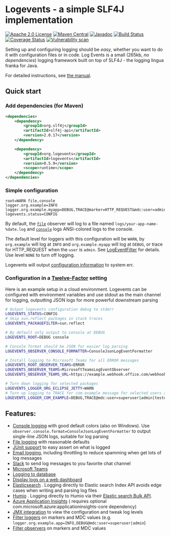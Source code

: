 # Logevents - a simple SLF4J implementation

[![Apache 2.0 License](https://img.shields.io/badge/License-Apache%202.0-blue.svg)](https://opensource.org/licenses/Apache-2.0)
[![Maven Central](https://maven-badges.herokuapp.com/maven-central/org.logevents/logevents/badge.svg)](https://maven-badges.herokuapp.com/maven-central/org.logevents/logevents)
[![Javadoc](https://img.shields.io/badge/javadoc-logevents-blue)](https://jhannes.github.io/logevents/apidocs/)
[![Build Status](https://github.com/jhannes/logevents/workflows/Java%20CI/badge.svg)](https://github.com/jhannes/logevents/actions/workflows/delivery.yml)
[![Coverage Status](https://coveralls.io/repos/github/jhannes/logevents/badge.svg?branch=main)](https://coveralls.io/github/jhannes/logevents?branch=main)
[![Vulnerability scan](https://snyk.io/test/github/jhannes/logevents/badge.svg?targetFile=pom.xml)](https://snyk.io/test/github/jhannes/logevents?targetFile=pom.xml)

Setting up and configuring logging should be *easy*, whether you want to do it with configuration files or in code. Log
Events is a small (265kb, *no dependencies*) logging framework built on top of SLF4J - the logging lingua franka for
Java.

For detailed instructions, see [the manual](MANUAL.md).

## Quick start

### Add dependencies (for Maven)

```xml
<dependencies>
    <dependency>
        <groupId>org.slf4j</groupId>
        <artifactId>slf4j-api</artifactId>
        <version>2.0.17</version>
    </dependency>

    <dependency>
        <groupId>org.logevents</groupId>
        <artifactId>logevents</artifactId>
        <version>0.5.9</version>
        <scope>runtime</scope>
    </dependency>
</dependencies>
```

### Simple configuration

```properties
root=WARN file,console
logger.org.example=INFO
logger.org.example.myapp=DEBUG,TRACE@marker=HTTP_REQUEST&mdc:user=admin
logevents.status=CONFIG
```

By default, the [`file`](https://jhannes.github.io/logevents/apidocs/org/logevents/observers/FileLogEventObserver.html) observer will log to a file named `logs/your-app-name-%date.log` and [`console`](https://jhannes.github.io/logevents/apidocs/org/logevents/observers/ConsoleLogEventObserver.html) logs ANSI-colored logs to the console.

The default level for loggers with this configuration will be `WARN`, by `org.example` will log at `INFO` and `org.example.myapp` will log at `DEBUG`, or trace for HTTP_REQUEST when the `user` is `admin`. See [LogEventFilter](https://jhannes.github.io/logevents/apidocs/org/logevents/impl/LogEventFilter.html) for details. Use level `NONE` to turn off logging.

Logevents will output [configuration information](https://jhannes.github.io/logevents/apidocs/org/logevents/status/package-summary.html) to system err.

### Configuration in a [Twelve-Factor](https://12factor.net/) setting

Here is an example setup in a cloud environment. Logevents can be configured with environment variables and use stdout as the main channel for logging, outputting JSON logs for more powerful downstream parsing

```bash
# Output logevents configuration debug to stderr
LOGEVENTS_STATUS=CONFIG
# Skip sun.reflect packages in stack traces
LOGEVENTS_PACKAGEFILTER=sun.reflect

# By default only output to console at DEBUG
LOGEVENTS_ROOT=DEBUG console

# Console format should be JSON for easier log parsing
LOGEVENTS_OBSERVER_CONSOLE_FORMATTER=ConsoleJsonLogEventFormatter

# Install logging to Microsoft Teams for all ERROR messages
LOGEVENTS_ROOT_OBSERVER_TEAMS=ERROR
LOGEVENTS_OBSERVER_TEAMS=MicrosoftTeamsLogEventObserver
LOGEVENTS_OBSERVER_TEAMS_URL=https://example.webhook.office.com/webhookb2/...

# Turn down logging for selected packages
LOGEVENTS_LOGGER_ORG_ECLIPSE_JETTY=WARN
# Turn up logging to TRACE for com.example message for selected users are
LOGEVENTS_LOGGER_COM_EXAMPLE=DEBUG,TRACE@mdc:user=superuser|admin|tester
```


## Features:

* [Console logging](https://jhannes.github.io/logevents/apidocs/org/logevents/observers/ConsoleLogEventObserver.html)
  with good default colors (also on Windows). Use `observer.console.format=ConsoleJsonLogEventFormatter` to output
  single-line JSON logs, suitable for log parsing
* [File logging](https://jhannes.github.io/logevents/apidocs/org/logevents/observers/FileLogEventObserver.html) with
  reasonable defaults
* [JUnit support](https://jhannes.github.io/logevents/apidocs/org/logevents/optional/junit/ExpectedLogEventsRule.html) to
  easy assert on what is logged
* [Email logging](https://jhannes.github.io/logevents/apidocs/org/logevents/observers/SmtpLogEventObserver.html),
  including throttling to reduce spamming when get lots of log messages
* [Slack](https://jhannes.github.io/logevents/apidocs/org/logevents/observers/SlackLogEventObserver.html) to send log
  messages to you favorite chat channel
* [Microsoft Teams](https://jhannes.github.io/logevents/apidocs/org/logevents/observers/MicrosoftTeamsLogEventObserver.html)
* [Logging to database](https://jhannes.github.io/logevents/apidocs/org/logevents/observers/DatabaseLogEventObserver.html)
* [Display logs on a web dashboard](https://jhannes.github.io/logevents/apidocs/org/logevents/observers/WebLogEventObserver.html)
* [Elasticsearch](https://jhannes.github.io/logevents/apidocs/org/logevents/observers/ElasticsearchLogEventObserver.html)
  . Logging directly to Elastic search Index API avoids edge cases when writing and parsing log files
* [Humio](https://jhannes.github.io/logevents/apidocs/org/logevents/observers/HumioLogEventObserver.html)
    . Logging directly to Humio via their [Elastic search Bulk API](https://library.humio.com/stable/docs/ingesting-data/log-shippers/other-log-shippers/#elasticsearch-bulk-api).
* [Azure Application Insights](https://jhannes.github.io/logevents/apidocs/org/logevents/optional/azure/ApplicationInsightsLogEventObserver.html) (
  requires optional com.microsoft.azure:applicationinsights-core dependency)
* [JMX integration](https://jhannes.github.io/logevents/apidocs/org/logevents/jmx/LogEventsMBeanFactory.html) to view
  the configuration and tweak log levels
* [Filter loggers](https://jhannes.github.io/logevents/apidocs/org/logevents/core/LogEventFilter.html) on
  markers and MDC values (e.g. `logger.org.example.app=INFO,DEBUG@mdc:user=superuser|admin`)
* [Filter observers](https://jhannes.github.io/logevents/apidocs/org/logevents/core/AbstractFilteredLogEventObserver.html)
  on markers and MDC values
